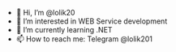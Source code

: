- 👋 Hi, I’m @lolik20
- 👀 I’m interested in WEB Service development
- 🌱 I’m currently learning .NET 
- 📫 How to reach me: Telegram @lolik201

